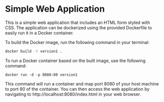 # Simple Web Application

This is a simple web application that includes an HTML form styled with CSS. The application can be dockerized using the provided Dockerfile to easily run it in a Docker container.



To build the Docker image, run the following command in your terminal:

```bash
docker build -t version1 .
```

To run a Docker container based on the built image, use the following command:

```
docker run -d -p 8080:80 version1
```

This command will run a container and map port 8080 of your host machine to port 80 of the container. You can then access the web application by navigating to http://localhost:8080/index.html in your web browser.